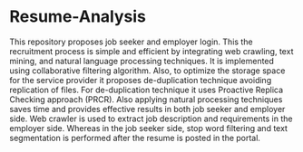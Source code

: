 # Resume-Analysis
This repository proposes job seeker and employer login. 
This the recruitment process is simple and efficient by integrating web crawling, text mining, and natural language processing techniques. 
It is implemented using collaborative filtering algorithm. Also, to optimize the storage space for the service provider it proposes de-duplication technique avoiding replication of files. 
For de-duplication technique it uses Proactive Replica Checking approach (PRCR). 
Also applying natural processing techniques saves time and provides effective results in both job seeker and employer side. 
Web crawler is used to extract job description and requirements in the employer side. 
Whereas in the job seeker side, stop word filtering and text segmentation is performed after the resume is posted in the portal.
